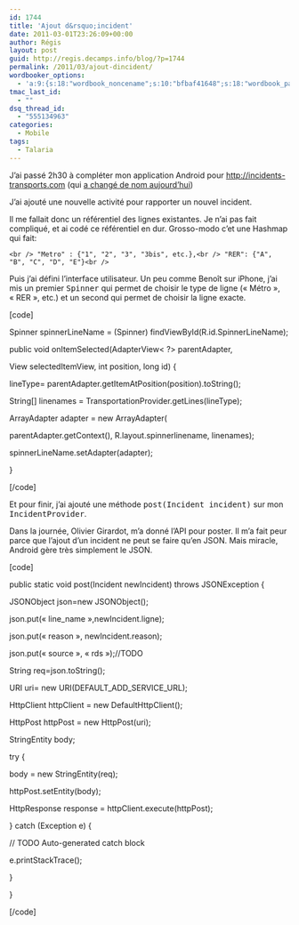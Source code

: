 ```yaml
---
id: 1744
title: 'Ajout d&rsquo;incident'
date: 2011-03-01T23:26:09+00:00
author: Régis
layout: post
guid: http://regis.decamps.info/blog/?p=1744
permalink: /2011/03/ajout-dincident/
wordbooker_options:
  - 'a:9:{s:18:"wordbook_noncename";s:10:"bfbaf41648";s:18:"wordbook_page_post";s:4:"-100";s:18:"wordbook_orandpage";s:1:"2";s:23:"wordbook_default_author";s:1:"1";s:23:"wordbook_extract_length";s:3:"256";s:19:"wordbook_actionlink";s:3:"300";s:26:"wordbooker_publish_default";s:2:"on";s:18:"wordbook_attribute";s:36:"En train de développer une appli...";s:29:"wordbooker_status_update_text";s:33:"New blog post :  %title% - %link%";}'
tmac_last_id:
  - ""
dsq_thread_id:
  - "555134963"
categories:
  - Mobile
tags:
  - Talaria
---
```

J&rsquo;ai passé 2h30 à compléter mon application Android pour <http://incidents-transports.com> (qui [a changé de nom aujourd&rsquo;hui](http://twitter.com/#!/ogirardot/status/42668466376933376))

J&rsquo;ai ajouté une nouvelle activité pour rapporter un nouvel incident.

Il me fallait donc un référentiel des lignes existantes. Je n&rsquo;ai pas fait compliqué, et ai codé ce référentiel en dur. Grosso-modo c&rsquo;et une Hashmap qui fait:
  
`<br />
"Metro" : {"1", "2", "3", "3bis", etc.},<br />
"RER": {"A", "B", "C", "D", "E"}<br />
` 

Puis j&rsquo;ai défini l&rsquo;interface utilisateur. Un peu comme Benoît sur iPhone, j&rsquo;ai mis un premier <tt>Spinner</tt> qui permet de choisir le type de ligne (« Métro », « RER », etc.) et un second qui permet de choisir la ligne exacte.

[code]
			  
Spinner spinnerLineName = (Spinner) findViewById(R.id.SpinnerLineName);

public void onItemSelected(AdapterView< ?> parentAdapter,
					  
View selectedItemView, int position, long id) {
				  
lineType= parentAdapter.getItemAtPosition(position).toString();
				  
String[] linenames = TransportationProvider.getLines(lineType);
				  
ArrayAdapter<string> adapter = new ArrayAdapter</string><string>(
						  
parentAdapter.getContext(), R.layout.spinnerlinename, linenames);
				  
spinnerLineName.setAdapter(adapter);
			  
}
  
[/code]

Et pour finir, j&rsquo;ai ajouté une méthode <tt>post(Incident incident)</tt> sur mon <tt>IncidentProvider</tt>. 

Dans la journée, Olivier Girardot, m&rsquo;a donné l&rsquo;API pour poster. Il m&rsquo;a fait peur parce que l&rsquo;ajout d&rsquo;un incident ne peut se faire qu&rsquo;en JSON. Mais miracle, Android gère très simplement le JSON. 

[code]
	  
public static void post(Incident newIncident) throws JSONException {
		  
JSONObject json=new JSONObject();
		  
json.put(« line_name »,newIncident.ligne);
		  
json.put(« reason », newIncident.reason);
		  
json.put(« source », « rds »);//TODO
		  
String req=json.toString();

URI uri= new URI(DEFAULT\_ADD\_SERVICE_URL);

HttpClient httpClient = new DefaultHttpClient();
		  
HttpPost httpPost = new HttpPost(uri);
		  
StringEntity body;
		  
try {
			  
body = new StringEntity(req);
			  
httpPost.setEntity(body);
			  
HttpResponse response = httpClient.execute(httpPost);
		  
} catch (Exception e) {
			  
// TODO Auto-generated catch block
			  
e.printStackTrace();
		  
}
	  
}
  
[/code]</string>